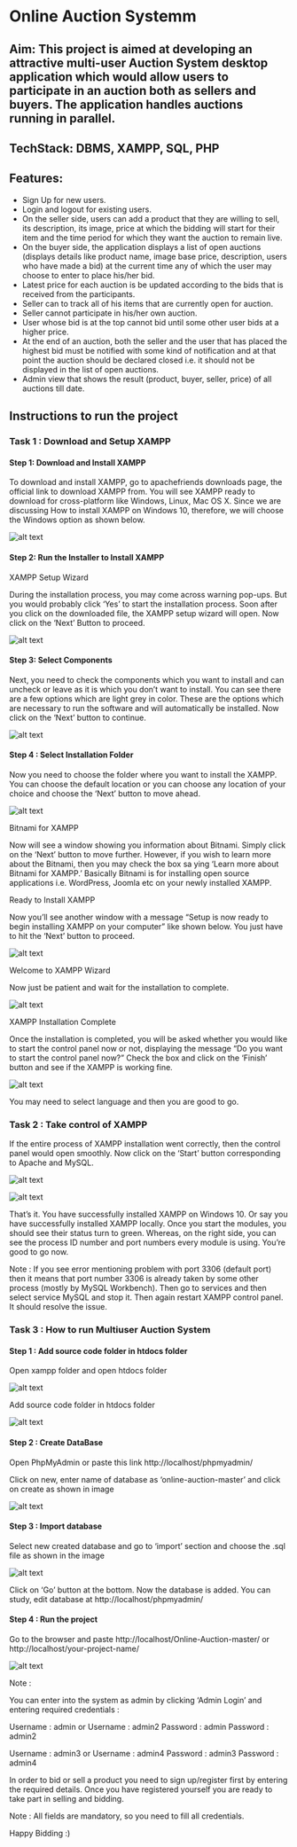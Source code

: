 # Online Auction Systemm

## Aim: This project is aimed at developing an attractive multi-user Auction System desktop application which would allow users to participate in an auction both as sellers and buyers. The application handles auctions running in parallel. 

## TechStack: DBMS, XAMPP, SQL, PHP

## Features: 
* Sign Up for new users.
* Login and logout for existing users.
* On the seller side, users can add a product that they are willing to sell, its description, its image, price at which the bidding will start for their item and the time period for which they want the auction to remain live.
* On the buyer side, the application displays a list of open auctions (displays details like product name, image base price, description, users who have made a bid) at the current time any of which the user may choose to enter to place his/her bid.
* Latest price for each auction is be updated according to the bids that is received from the participants.
* Seller can to track all of his items that are currently open for auction.
* Seller cannot participate in his/her own auction.
* User whose bid is at the top cannot bid until some other user bids at a higher price.
* At the end of an auction, both the seller and the user that has placed the highest bid must be notified with some kind of notification and at that point the auction should be declared closed i.e. it should not be displayed in the list of open auctions.
* Admin view that shows the result (product, buyer, seller, price) of all auctions till date.

## Instructions to run the project


### Task 1 : Download and Setup XAMPP

#### Step 1: Download and Install XAMPP

To download and install XAMPP, go to apachefriends downloads page, the official link to download XAMPP from. You will see XAMPP ready to download for cross-platform like Windows, Linux, Mac OS X. Since we are discussing How to install XAMPP on Windows 10, therefore, we will choose the Windows option as shown below.

 
![alt text](https://github.com/deepak039/Online_Auction_System/blob/main/Instruction%20Manual/s1.jpg?raw=true)

#### Step 2: Run the Installer to Install XAMPP

XAMPP Setup Wizard

During the installation process, you may come across warning pop-ups. But you would probably click ‘Yes’ to start the installation process. Soon after you click on the downloaded file, the XAMPP setup wizard will open. Now click on the ‘Next’ Button to proceed.
 

![alt text](https://github.com/deepak039/Online_Auction_System/blob/main/Instruction%20Manual/s2.jpg?raw=true)

#### Step 3: Select Components

Next, you need to check the components which you want to install and can uncheck or leave as it is which you don’t want to install. You can see there are a few options which are light grey in color. These are the options which are necessary to run the software and will automatically be installed. Now click on the ‘Next’ button to continue.

 

![alt text](https://github.com/deepak039/Online_Auction_System/blob/main/Instruction%20Manual/s3.jpg?raw=true)

#### Step 4 : Select Installation Folder

Now you need to choose the folder where you want to install the XAMPP. You can choose the default location or you can choose any location of your choice and choose the ‘Next’ button to move ahead.

![alt text](https://github.com/deepak039/Online_Auction_System/blob/main/Instruction%20Manual/s4.jpg?raw=true)

Bitnami for XAMPP

Now will see a window showing you information about Bitnami. Simply click on the ‘Next’ button to move further. However, if you wish to learn more about the Bitnami, then you may check the box sa
ying ‘Learn more about Bitnami for XAMPP.’
Basically Bitnami is for installing open source applications i.e. WordPress, Joomla etc on your newly installed XAMPP.


Ready to Install XAMPP

Now you’ll see another window with a message “Setup is now ready to begin installing XAMPP on your computer” like shown below. You just have to hit the ‘Next’ button to proceed.


![alt text](https://github.com/deepak039/Online_Auction_System/blob/main/Instruction%20Manual/s5.jpg?raw=true)

Welcome to XAMPP Wizard

Now just be patient and wait for the installation to complete.

 
![alt text](https://github.com/deepak039/Online_Auction_System/blob/main/Instruction%20Manual/s6.jpg?raw=true)

XAMPP Installation Complete

Once the installation is completed, you will be asked whether you would like to start the control panel now or not, displaying the message “Do you want to start the control panel now?” Check the box and click on the ‘Finish’ button and see if the XAMPP is working fine.

 
![alt text](hhttps://github.com/deepak039/Online_Auction_System/blob/main/Instruction%20Manual/s7.jpg?raw=true)

You may need to select language and then you are good to go.


















### Task 2 : Take control of XAMPP 

If the entire process of XAMPP installation went correctly, then the control panel would open smoothly. Now click on the ‘Start’ button corresponding to Apache and MySQL.

 



![alt text](https://github.com/anirudhgupta03/Multiuser-Auction-System/blob/main/Instruction%20Manual/s8.jpg?raw=true)

![alt text](https://github.com/anirudhgupta03/Multiuser-Auction-System/blob/main/Instruction%20Manual/s9.jpg?raw=true)
 

That’s it. You have successfully installed XAMPP on Windows 10. Or say you have successfully installed XAMPP locally. Once you start the modules, you should see their status turn to green. Whereas, on the right side, you can see the process ID number and port numbers every module is using. You’re good to go now.

Note :
If you see error mentioning problem with port 3306 (default port) then it means that port number 3306 is already taken by some other process (mostly by MySQL Workbench). Then go to services and then select service MySQL and stop it.
Then again restart XAMPP control panel. It should resolve the issue.




### Task 3 : How to run Multiuser Auction System

#### Step 1 : Add source code folder in htdocs folder

Open xampp folder and open htdocs folder

 



![alt text](https://github.com/anirudhgupta03/Multiuser-Auction-System/blob/main/Instruction%20Manual/s10.jpg?raw=true)







Add source code folder in htdocs folder

![alt text](https://github.com/anirudhgupta03/Multiuser-Auction-System/blob/main/Instruction%20Manual/s11.jpg?raw=true)

 


#### Step 2 : Create DataBase

Open PhpMyAdmin or paste this link http://localhost/phpmyadmin/

Click on new, enter name of database as ‘online-auction-master’ and click on create as shown in image

 


![alt text](https://github.com/anirudhgupta03/Multiuser-Auction-System/blob/main/Instruction%20Manual/s12.png?raw=true)


#### Step 3 : Import database

Select new created database and go to ‘import’ section and choose the .sql file as shown in the image

 
![alt text](https://github.com/anirudhgupta03/Multiuser-Auction-System/blob/main/Instruction%20Manual/s13.png?raw=true)

Click on ‘Go’ button at the bottom.
Now the database is added.
You can study, edit database at http://localhost/phpmyadmin/

#### Step 4 : Run the project

Go to the browser and paste http://localhost/Online-Auction-master/
or http://localhost/your-project-name/

 
![alt text](https://github.com/anirudhgupta03/Multiuser-Auction-System/blob/main/Instruction%20Manual/s14.png?raw=true)

Note : 

You can enter into the system as admin by clicking ‘Admin Login’ and entering required credentials :

Username : admin   or   Username : admin2
Password : admin           Password : admin2

Username : admin3   or   Username : admin4
Password : admin3          Password : admin4
 
In order to bid or sell a product you need to sign up/register first by entering the required details.
Once you have registered yourself you are ready to take part in selling and bidding.

Note :  All fields are mandatory, so you need to fill all credentials.








Happy Bidding :)

